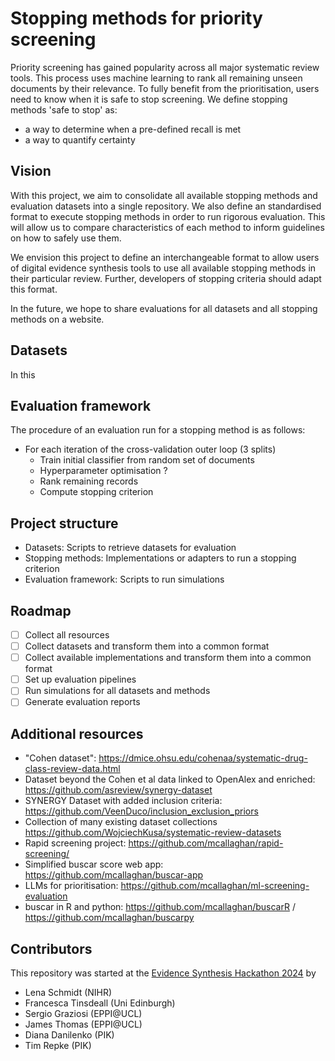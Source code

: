 # Stopping methods for priority screening
Priority screening has gained popularity across all major systematic review tools.
This process uses machine learning to rank all remaining unseen documents by their relevance.
To fully benefit from the prioritisation, users need to know when it is safe to stop screening.
We define stopping methods 'safe to stop' as:
* a way to determine when a pre-defined recall is met
* a way to quantify certainty

## Vision
With this project, we aim to consolidate all available stopping methods and evaluation datasets into a single repository.
We also define an standardised format to execute stopping methods in order to run rigorous evaluation.
This will allow us to compare characteristics of each method to inform guidelines on how to safely use them.

We envision this project to define an interchangeable format to allow users of digital evidence synthesis tools to use all available stopping methods in their particular review.
Further, developers of stopping criteria should adapt this format.

In the future, we hope to share evaluations for all datasets and all stopping methods on a website.

## Datasets
In this 

## Evaluation framework
The procedure of an evaluation run for a stopping method is as follows:
* For each iteration of the cross-validation outer loop (3 splits)
  * Train initial classifier from random set of documents
  * Hyperparameter optimisation ?
  * Rank remaining records
  * Compute stopping criterion

## Project structure
* Datasets: Scripts to retrieve datasets for evaluation
* Stopping methods: Implementations or adapters to run a stopping criterion
* Evaluation framework: Scripts to run simulations

## Roadmap
- [ ] Collect all resources
- [ ] Collect datasets and transform them into a common format
- [ ] Collect available implementations and transform them into a common format
- [ ] Set up evaluation pipelines
- [ ] Run simulations for all datasets and methods
- [ ] Generate evaluation reports

## Additional resources
* "Cohen dataset": https://dmice.ohsu.edu/cohenaa/systematic-drug-class-review-data.html
* Dataset beyond the Cohen et al data linked to OpenAlex and enriched: https://github.com/asreview/synergy-dataset
* SYNERGY Dataset with added inclusion criteria: https://github.com/VeenDuco/inclusion_exclusion_priors
* Collection of many existing dataset collections https://github.com/WojciechKusa/systematic-review-datasets
* Rapid screening project: https://github.com/mcallaghan/rapid-screening/
* Simplified buscar score web app: https://github.com/mcallaghan/buscar-app
* LLMs for prioritisation: https://github.com/mcallaghan/ml-screening-evaluation
* buscar in R and python: https://github.com/mcallaghan/buscarR / https://github.com/mcallaghan/buscarpy

## Contributors
This repository was started at the [Evidence Synthesis Hackathon 2024](https://www.eshackathon.org/) by
* Lena Schmidt (NIHR)
* Francesca Tinsdeall (Uni Edinburgh)
* Sergio Graziosi (EPPI@UCL)
* James Thomas (EPPI@UCL)
* Diana Danilenko (PIK)
* Tim Repke (PIK)

